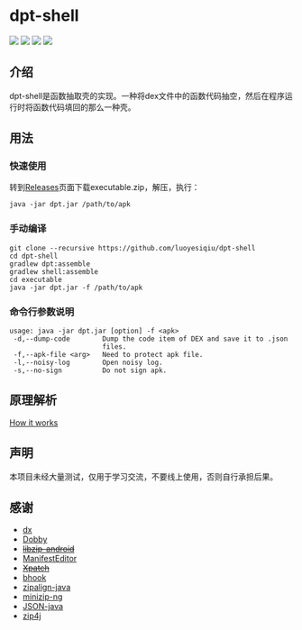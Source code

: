 # dpt-shell

[![](https://img.shields.io/github/license/luoyesiqiu/dpt-shell)](https://github.com/luoyesiqiu/dpt-shell/blob/main/LICENSE) [![](https://img.shields.io/github/downloads/luoyesiqiu/dpt-shell/total?color=blue)](https://github.com/luoyesiqiu/dpt-shell/releases/latest) [![](https://img.shields.io/github/issues-raw/luoyesiqiu/dpt-shell?color=red)](https://github.com/luoyesiqiu/dpt-shell/issues) ![](https://img.shields.io/badge/Android-6.0%2B-brightgreen)

## 介绍

dpt-shell是函数抽取壳的实现。一种将dex文件中的函数代码抽空，然后在程序运行时将函数代码填回的那么一种壳。

## 用法

### 快速使用

转到[Releases](https://github.com/luoyesiqiu/dpt-shell/releases/latest)页面下载executable.zip，解压，执行：

```shell
java -jar dpt.jar /path/to/apk
```

### 手动编译

```shell
git clone --recursive https://github.com/luoyesiqiu/dpt-shell
cd dpt-shell
gradlew dpt:assemble
gradlew shell:assemble
cd executable
java -jar dpt.jar -f /path/to/apk
```

### 命令行参数说明

```text
usage: java -jar dpt.jar [option] -f <apk>
 -d,--dump-code        Dump the code item of DEX and save it to .json
                       files.
 -f,--apk-file <arg>   Need to protect apk file.
 -l,--noisy-log        Open noisy log.
 -s,--no-sign          Do not sign apk.
```

## 原理解析

[How it works](doc/HowItWorks.md)

## 声明

本项目未经大量测试，仅用于学习交流，不要线上使用，否则自行承担后果。

## 感谢

- [dx](https://android.googlesource.com/platform/dalvik/+/refs/heads/master/dx/)
- [Dobby](https://github.com/jmpews/Dobby)
- ~~[libzip-android](https://github.com/julienr/libzip-android)~~
- [ManifestEditor](https://github.com/WindySha/ManifestEditor)
- ~~[Xpatch](https://github.com/WindySha/Xpatch)~~
- [bhook](https://github.com/bytedance/bhook)
- [zipalign-java](https://github.com/Iyxan23/zipalign-java)
- [minizip-ng](https://github.com/zlib-ng/minizip-ng)
- [JSON-java](https://github.com/stleary/JSON-java)
- [zip4j](https://github.com/srikanth-lingala/zip4j)